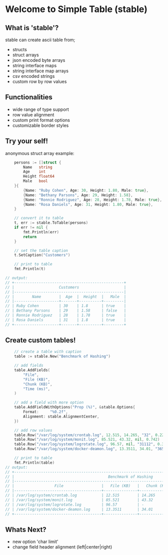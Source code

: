 # Welcome to Simple Table (stable)

## What is 'stable'?
stable can create ascii table from;
-   structs
-   struct arrays
-   json encoded byte arrays
-   string interface maps
-   string interface map arrays
-   csv encoded strings
-   custom row by row values

## Functionalities
-   wide range of type support
-   row value alignment
-   custom print format options
-   customizable border styles

## Try your self!
anonymous struct array example:
```go
	persons := []struct {
		Name   string
		Age    int
		Height float64
		Male   bool
	}{
		{Name: "Ruby Cohen", Age: 30, Height: 1.80, Male: true},
		{Name: "Bethany Parsons", Age: 29, Height: 1.58},
		{Name: "Ronnie Rodriguez", Age: 28, Height: 1.78, Male: true},
		{Name: "Rosa Daniels", Age: 31, Height: 1.80, Male: true},
	}

    // convert it to table
	t, err := stable.ToTable(persons)
	if err != nil {
		fmt.Println(err)
		return
	}

    // set the table caption
	t.SetCaption("Customers")

    // print to table
	fmt.Println(t)

// output: 
// +-------------------------------------------------+
// |                    Customers                    |
// |-------------------------------------------------|
// |        Name        |  Age  |  Height  |   Male  |
// |--------------------+-------+----------+---------|
// | Ruby Cohen         | 30    | 1.8      | true    |
// | Bethany Parsons    | 29    | 1.58     | false   |
// | Ronnie Rodriguez   | 28    | 1.78     | true    |
// | Rosa Daniels       | 31    | 1.8      | true    |
// +--------------------+-------+----------+---------+
```

## Create custom tables!
```go
    // create a table with caption
	table := stable.New("Benchmark of Hashing")

    // add fields
	table.AddFields(
		"File",
		"File (KB)",
		"Chunk (KB)",
		"Time (ms)",
	)

    // add a field with more option
	table.AddFieldWithOptions("Prop (%)", &stable.Options{
		Format:     "%0.2f",
		Alignment: stable.AlignmentCenter,
	})

    // add row values
	table.Row("/var/log/system/crontab.log", 12.515, 14.265, "32", 0.223)
	table.Row("/var/log/system/monit.log", 85.521, 43.32, nil, 0.742)
	table.Row("/var/log/system/logrotate.log", 96.57, nil, "31112", 0.321)
	table.Row("/var/log/system/docker-deamon.log", 13.3511, 34.01, "3652", 0.895)

    // print to table
	fmt.Println(table)
// output:
// +-------------------------------------------------------------------------------------------------------+
// |                                          Benchmark of Hashing                                         |
// |-------------------------------------------------------------------------------------------------------|
// |                  File                 |   File (KB)   |   Chunk (KB)   |   Time (ms)   |   Prop (%)   |
// |---------------------------------------+---------------+----------------+---------------+--------------|
// | /var/log/system/crontab.log           | 12.515        | 14.265         | 32            |     0.22     |
// | /var/log/system/monit.log             | 85.521        | 43.32          | -             |     0.74     |
// | /var/log/system/logrotate.log         | 96.57         | -              | 31112         |     0.32     |
// | /var/log/system/docker-deamon.log     | 13.3511       | 34.01          | 3652          |     0.90     |
// +---------------------------------------+---------------+----------------+---------------+--------------+
```

## Whats Next?
-	new option 'char limit'
-	change field header alignment (left|center|right)
